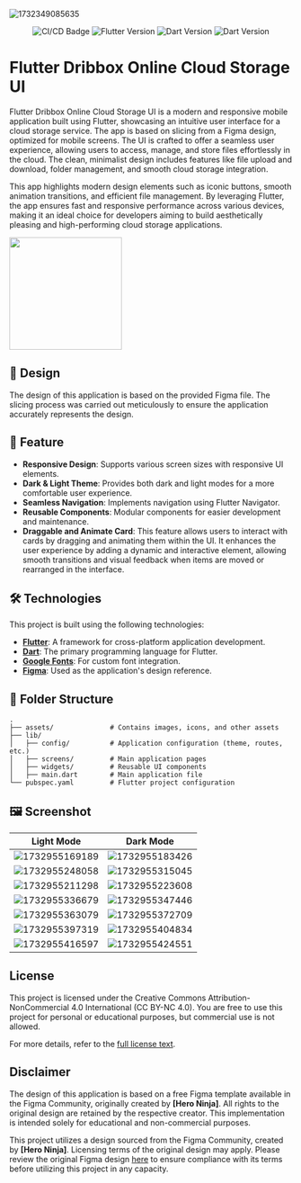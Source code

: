 ![1732349085635](image/README/Thumbnail.png)

<p align="center">
    <img src="https://github.com/sh4dowByte/flutter_ui_dribbox_online_cloud_storage/actions/workflows/main.yaml/badge.svg?branch=release" alt="CI/CD Badge" style="max-width: 100%;">
    <img src="https://badgen.net/badge/Flutter/3.19.3/blue" alt="Flutter Version" style="max-width: 100%;">
    <img src="https://badgen.net/badge/Dart/3.3.1/blue" alt="Dart Version" style="max-width: 100%;">
    <img src="https://img.shields.io/badge/License-CC%20BY--NC%204.0-lightgrey.svg" alt="Dart Version" style="max-width: 100%;">
</p>

# Flutter Dribbox Online Cloud Storage UI

Flutter Dribbox Online Cloud Storage UI is a modern and responsive mobile application built using Flutter, showcasing an intuitive user interface for a cloud storage service. The app is based on slicing from a Figma design, optimized for mobile screens. The UI is crafted to offer a seamless user experience, allowing users to access, manage, and store files effortlessly in the cloud. The clean, minimalist design includes features like file upload and download, folder management, and smooth cloud storage integration.

This app highlights modern design elements such as iconic buttons, smooth animation transitions, and efficient file management. By leveraging Flutter, the app ensures fast and responsive performance across various devices, making it an ideal choice for developers aiming to build aesthetically pleasing and high-performing cloud storage applications.

<a href="https://github.com/sh4dowByte/flutter_ui_dribbox_online_cloud_storage/releases/download/v1.0.0%2B1-4/app-release.apk">
    <img src="https://playerzon.com/asset/download.png" width="200" data-canonical-src="https://playerzon.com/asset/download.png" style="max-width: 100%;">
</a>

## 🎨 Design

The design of this application is based on the provided Figma file. The slicing process was carried out meticulously to ensure the application accurately represents the design.

## 🚀 Feature

- **Responsive Design**: Supports various screen sizes with responsive UI elements.
- **Dark & Light Theme**: Provides both dark and light modes for a more comfortable user experience.
- **Seamless Navigation**: Implements navigation using Flutter Navigator.
- **Reusable Components**: Modular components for easier development and maintenance.
- **Draggable and Animate Card**: This feature allows users to interact with cards by dragging and animating them within the UI. It enhances the user experience by adding a dynamic and interactive element, allowing smooth transitions and visual feedback when items are moved or rearranged in the interface.

## 🛠️ Technologies

This project is built using the following technologies:

- **[Flutter](https://flutter.dev/)**: A framework for cross-platform application development.
- **[Dart](https://dart.dev/)**: The primary programming language for Flutter.
- **[Google Fonts](https://fonts.google.com/)**: For custom font integration.
- **[Figma](https://www.figma.com/)**: Used as the application's design reference.

## 📂 Folder Structure

```plaintext
.
├── assets/              # Contains images, icons, and other assets  
├── lib/  
│   ├── config/          # Application configuration (theme, routes, etc.)  
│   ├── screens/         # Main application pages  
│   ├── widgets/         # Reusable UI components  
│   ├── main.dart        # Main application file  
└── pubspec.yaml         # Flutter project configuration  
```

## 🖼️ Screenshot

| Light Mode                                     | Dark Mode                                      |
| ---------------------------------------------- | ---------------------------------------------- |
| ![1732955169189](image/README/1732955169189.png) | ![1732955183426](image/README/1732955183426.png) |
| ![1732955248058](image/README/1732955248058.png) | ![1732955315045](image/README/1732955315045.png) |
| ![1732955211298](image/README/1732955211298.png) | ![1732955223608](image/README/1732955223608.png) |
| ![1732955336679](image/README/1732955336679.png) | ![1732955347446](image/README/1732955347446.png) |
| ![1732955363079](image/README/1732955363079.png) | ![1732955372709](image/README/1732955372709.png) |
| ![1732955397319](image/README/1732955397319.png) | ![1732955404834](image/README/1732955404834.png) |
| ![1732955416597](image/README/1732955416597.png) | ![1732955424551](image/README/1732955424551.png) |

## License

This project is licensed under the Creative Commons Attribution-NonCommercial 4.0 International (CC BY-NC 4.0).
You are free to use this project for personal or educational purposes, but commercial use is not allowed.

For more details, refer to the [full license text](LICENSE).

## Disclaimer

The design of this application is based on a free Figma template available in the Figma Community, originally created by **[Hero Ninja]**. All rights to the original design are retained by the respective creator. This implementation is intended solely for educational and non-commercial purposes.

This project utilizes a design sourced from the Figma Community, created by **[Hero Ninja]**. Licensing terms of the original design may apply. Please review the original Figma design [here](https://www.figma.com/community/file/892116687909024921) to ensure compliance with its terms before utilizing this project in any capacity.
